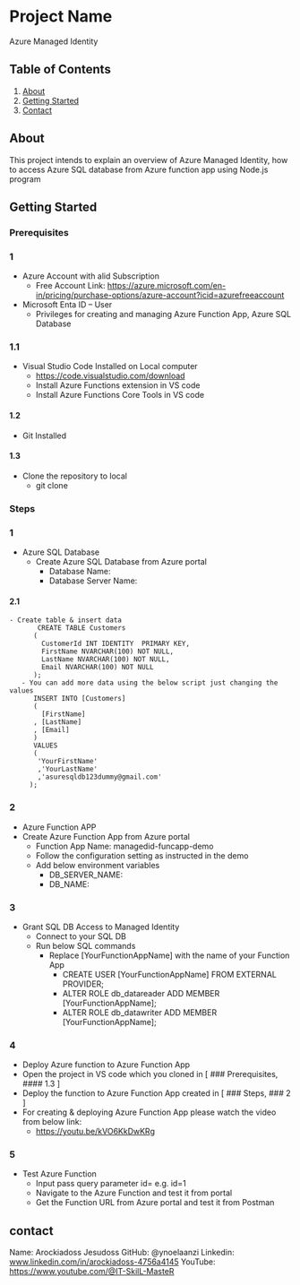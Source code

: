 # Project Name
Azure Managed Identity

## Table of Contents
1. [About](#about)
2. [Getting Started](#getting-started)
3. [Contact](#contact)

## About
This project intends to explain an overview of Azure Managed Identity, how to access Azure SQL database from Azure function app using Node.js program  

## Getting Started
### Prerequisites
### 1
- Azure Account with alid Subscription
  - Free Account Link: https://azure.microsoft.com/en-in/pricing/purchase-options/azure-account?icid=azurefreeaccount
- Microsoft Enta ID – User
  - Privileges for creating and managing Azure Function App, Azure SQL Database
### 1.1
- Visual Studio Code Installed on Local computer
  - https://code.visualstudio.com/download
  - Install Azure Functions extension in VS code
  - Install Azure Functions Core Tools in VS code
#### 1.2  
- Git Installed
#### 1.3
- Clone the repository to local
  - git clone

### Steps
### 1
- Azure SQL Database
  - Create Azure SQL Database from Azure portal
    - Database Name: <Your DB Server Name>   
    - Database Server Name: <Your DB Name>
 #### 2.1 
    - Create table & insert data
           CREATE TABLE Customers
          (
            CustomerId INT IDENTITY  PRIMARY KEY,
            FirstName NVARCHAR(100) NOT NULL,
            LastName NVARCHAR(100) NOT NULL,
            Email NVARCHAR(100) NOT NULL
          );
       - You can add more data using the below script just changing the values
          INSERT INTO [Customers]
          (
            [FirstName]
          , [LastName]
          , [Email]
          )
          VALUES
          (
           'YourFirstName'
           ,'YourLastName'
           ,'asuresqldb123dummy@gmail.com'
         );
### 2
- Azure Function APP
- Create Azure Function App from Azure portal
  - Function App Name: managedid-funcapp-demo
  - Follow the configuration setting as instructed in the demo
  - Add below environment variables
    - DB_SERVER_NAME:<Your DB Server Name> 
    - DB_NAME: <Your DB Name>
### 3
- Grant SQL DB Access to Managed Identity
  - Connect to your SQL DB
  - Run below SQL commands
    - Replace  [YourFunctionAppName] with the name of your Function App
      - CREATE USER [YourFunctionAppName] FROM EXTERNAL PROVIDER;
      - ALTER ROLE db_datareader ADD MEMBER [YourFunctionAppName];
      - ALTER ROLE db_datawriter ADD MEMBER [YourFunctionAppName];
### 4
- Deploy Azure function to Azure Function App
- Open the project in VS code which you cloned in [ ### Prerequisites, #### 1.3 ]
- Deploy the function to Azure Function App created in [ ### Steps, ### 2 ]
- For creating & deploying Azure Function App please watch the video from below link:
  - https://youtu.be/kVO6KkDwKRg
### 5
- Test Azure Function
  - Input pass query parameter id=<value> e.g. id=1 
  - Navigate to the Azure Function and test it from portal
  - Get the Function URL from Azure portal and test it from Postman
    
## contact
Name: Arockiadoss Jesudoss
GitHub: @ynoelaanzi
Linkedin: www.linkedin.com/in/arockiadoss-4756a4145
YouTube: https://www.youtube.com/@IT-SkilL-MasteR

